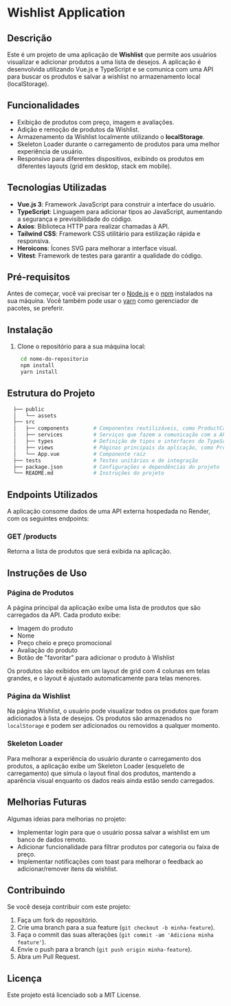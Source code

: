 # Wishlist Application

## Descrição

Este é um projeto de uma aplicação de **Wishlist** que permite aos usuários visualizar e adicionar produtos a uma lista de desejos. A aplicação é desenvolvida utilizando Vue.js e TypeScript e se comunica com uma API para buscar os produtos e salvar a wishlist no armazenamento local (localStorage). 

## Funcionalidades

- Exibição de produtos com preço, imagem e avaliações.
- Adição e remoção de produtos da Wishlist.
- Armazenamento da Wishlist localmente utilizando o **localStorage**.
- Skeleton Loader durante o carregamento de produtos para uma melhor experiência de usuário.
- Responsivo para diferentes dispositivos, exibindo os produtos em diferentes layouts (grid em desktop, stack em mobile).

## Tecnologias Utilizadas

- **Vue.js 3**: Framework JavaScript para construir a interface do usuário.
- **TypeScript**: Linguagem para adicionar tipos ao JavaScript, aumentando a segurança e previsibilidade do código.
- **Axios**: Biblioteca HTTP para realizar chamadas à API.
- **Tailwind CSS**: Framework CSS utilitário para estilização rápida e responsiva.
- **Heroicons**: Ícones SVG para melhorar a interface visual.
- **Vitest**: Framework de testes para garantir a qualidade do código.

## Pré-requisitos

Antes de começar, você vai precisar ter o [Node.js](https://nodejs.org/) e o [npm](https://www.npmjs.com/) instalados na sua máquina. Você também pode usar o [yarn](https://yarnpkg.com/) como gerenciador de pacotes, se preferir.

## Instalação

1. Clone o repositório para a sua máquina local:

   ```bash
    cd nome-do-repositorio
    npm install
    yarn install

## Estrutura do Projeto

```bash
  ├── public
  │   └── assets
  ├── src
  │   ├── components        # Componentes reutilizáveis, como ProductCard, SkeletonLoader, etc.
  │   ├── services          # Serviços que fazem a comunicação com a API e manipulação de localStorage
  │   ├── types             # Definição de tipos e interfaces do TypeScript
  │   ├── views             # Páginas principais da aplicação, como ProductsPage e WishlistPage
  │   └── App.vue           # Componente raiz
  ├── tests                 # Testes unitários e de integração
  ├── package.json          # Configurações e dependências do projeto
  └── README.md             # Instruções do projeto
```

## Endpoints Utilizados

A aplicação consome dados de uma API externa hospedada no Render, com os seguintes endpoints:

### GET /products
Retorna a lista de produtos que será exibida na aplicação.

## Instruções de Uso

### Página de Produtos
A página principal da aplicação exibe uma lista de produtos que são carregados da API. Cada produto exibe:

- Imagem do produto
- Nome
- Preço cheio e preço promocional
- Avaliação do produto
- Botão de "favoritar" para adicionar o produto à Wishlist

Os produtos são exibidos em um layout de grid com 4 colunas em telas grandes, e o layout é ajustado automaticamente para telas menores.

### Página da Wishlist
Na página Wishlist, o usuário pode visualizar todos os produtos que foram adicionados à lista de desejos. Os produtos são armazenados no `localStorage` e podem ser adicionados ou removidos a qualquer momento.

### Skeleton Loader
Para melhorar a experiência do usuário durante o carregamento dos produtos, a aplicação exibe um Skeleton Loader (esqueleto de carregamento) que simula o layout final dos produtos, mantendo a aparência visual enquanto os dados reais ainda estão sendo carregados.

## Melhorias Futuras

Algumas ideias para melhorias no projeto:

- Implementar login para que o usuário possa salvar a wishlist em um banco de dados remoto.
- Adicionar funcionalidade para filtrar produtos por categoria ou faixa de preço.
- Implementar notificações com toast para melhorar o feedback ao adicionar/remover itens da wishlist.

## Contribuindo

Se você deseja contribuir com este projeto:

1. Faça um fork do repositório.
2. Crie uma branch para a sua feature (`git checkout -b minha-feature`).
3. Faça o commit das suas alterações (`git commit -am 'Adiciona minha feature'`).
4. Envie o push para a branch (`git push origin minha-feature`).
5. Abra um Pull Request.

## Licença

Este projeto está licenciado sob a MIT License.





